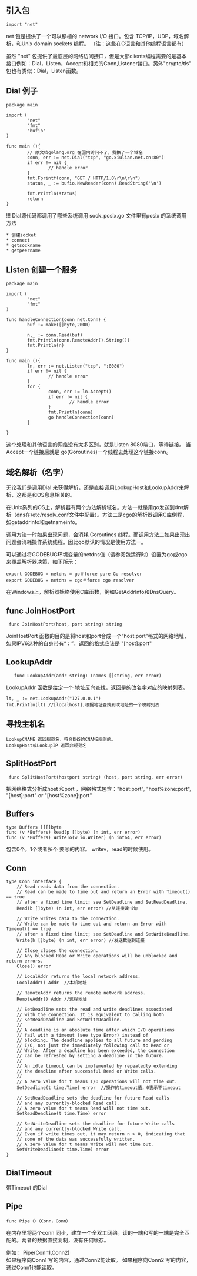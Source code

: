 ## 引入包

```
import "net"
```

net 包是提供了一个可以移植的 network I/O 接口。包含 TCP/IP，UDP，域名解析，和Unix domain
sockets 编程。 （注：这些在C语言和其他编程语言都有）

虽然 "net" 包提供了最底层的网络访问接口，但是大部clients编程需要的是基本接口例如：Dial，Listen，Accept和相关的Conn,Listener接口。另外"crypto/tls" 包也有类似：Dial，Listen函数。

## Dial 例子

```
package main

import (
        "net"
        "fmt"
        "bufio"
)

func main (){
        // 原文档golang.org 在国内访问不了，我换了一个域名
        conn, err := net.Dial("tcp", "go.xiulian.net.cn:80")
        if err != nil {
                // handle error
        }
        fmt.Fprintf(conn, "GET / HTTP/1.0\r\n\r\n")
        status, _ := bufio.NewReader(conn).ReadString('\n')

        fmt.Println(status)
        return
}
```

!!! Dial源代码都调用了哪些系统调用
    sock_posix.go  文件里有posix 的系统调用方法

    * 创建socket
    * connect
    * getsockname
    * getpeername


## Listen 创建一个服务

```
package main

import (
        "net"
        "fmt"
)

func handleConnection(conn net.Conn) {
        buf := make([]byte,2000)

        n,_ := conn.Read(buf)
        fmt.Println(conn.RemoteAddr().String())
        fmt.Println(n)
}

func main (){
        ln, err := net.Listen("tcp", ":8080")
        if err != nil {
                // handle error
        }
        for {
                conn, err := ln.Accept()
                if err != nil {
                        // handle error
                }
                fmt.Println(conn)
                go handleConnection(conn)
        }

}
```

这个处理和其他语言的网络没有太多区别，就是Listen 8080端口，等待链接。
当Accept一个链接后就是 go(Goroutines)一个线程去处理这个链接conn。


## 域名解析（名字）

无论我们是调用Dial 来获得解析，还是直接调用LookupHost和LookupAddr来解析，这都是和OS息息相关的。

在Unix系列的OS上，解析器有两个方法解析域名。方法一就是用go发送到dns解析（dns在/etc/resolv.conf文件中配置）。方法二是cgo的解析器调用C库例程，如getaddrinfo和getnameinfo。

调用方法一时如果出现问题，会消耗 Goroutines 线程。而调用方法二如果出现出问题会消耗操作系统线程。因此go默认的情况是使用方法一。


可以通过将GODEBUG环境变量的netdns值（请参阅包运行时）设置为go或cgo来覆盖解析器决策，如下所示：

```
export GODEBUG = netdns = go＃force pure Go resolver
export GODEBUG = netdns = cgo＃force cgo resolver
```

在Windows上，解析器始终使用C库函数，例如GetAddrInfo和DnsQuery。

## func JoinHostPort

     func JoinHostPort(host, port string) string

JoinHostPort 函数的目的是将host和port合成一个“host:port”格式的网络地址，如果IPV6这种的自身带有“：”，返回的格式应该是 "[host]:port"

## LookupAddr

       func LookupAddr(addr string) (names []string, err error)

LookupAddr 函数是给定一个 地址反向查找，返回是的改名字对应的映射列表。

```
lt, _ := net.LookupAddr("127.0.0.1")
fmt.Println(lt) //[localhost],根据地址查找到改地址的一个映射列表

```

## 寻找主机名

    LookupCNAME 返回规范名，符合DNS的CNAME规则的。
    LookupHost或LookupIP 返回非规范名

##  SplitHostPort

     func SplitHostPort(hostport string) (host, port string, err error)

把网络格式分析成host 和port ，网络格式包含："host:port", "host%zone:port", "[host]:port" or "[host%zone]:port"


## Buffers

    type Buffers [][]byte
    func (v *Buffers) Read(p []byte) (n int, err error)
    func (v *Buffers) WriteTo(w io.Writer) (n int64, err error)

包含0个，1个或者多个 要写的内容。 writev，read的时候使用。


## Conn


```
type Conn interface {
    // Read reads data from the connection.
    // Read can be made to time out and return an Error with Timeout() == true
    // after a fixed time limit; see SetDeadline and SetReadDeadline.
    Read(b []byte) (n int, err error) //从连接读书句

    // Write writes data to the connection.
    // Write can be made to time out and return an Error with Timeout() == true
    // after a fixed time limit; see SetDeadline and SetWriteDeadline.
    Write(b []byte) (n int, err error) //发送数据到连接

    // Close closes the connection.
    // Any blocked Read or Write operations will be unblocked and return errors.
    Close() error

    // LocalAddr returns the local network address.
    LocalAddr() Addr  //本机地址

    // RemoteAddr returns the remote network address.
    RemoteAddr() Addr //远程地址

    // SetDeadline sets the read and write deadlines associated
    // with the connection. It is equivalent to calling both
    // SetReadDeadline and SetWriteDeadline.
    //
    // A deadline is an absolute time after which I/O operations
    // fail with a timeout (see type Error) instead of
    // blocking. The deadline applies to all future and pending
    // I/O, not just the immediately following call to Read or
    // Write. After a deadline has been exceeded, the connection
    // can be refreshed by setting a deadline in the future.
    //
    // An idle timeout can be implemented by repeatedly extending
    // the deadline after successful Read or Write calls.
    //
    // A zero value for t means I/O operations will not time out.
    SetDeadline(t time.Time) error  //操作的timeout值，0表示不timeout

    // SetReadDeadline sets the deadline for future Read calls
    // and any currently-blocked Read call.
    // A zero value for t means Read will not time out.
    SetReadDeadline(t time.Time) error

    // SetWriteDeadline sets the deadline for future Write calls
    // and any currently-blocked Write call.
    // Even if write times out, it may return n > 0, indicating that
    // some of the data was successfully written.
    // A zero value for t means Write will not time out.
    SetWriteDeadline(t time.Time) error
}

```

## DialTimeout

带Timeout 的Dial

##  Pipe
    func Pipe（）（Conn，Conn）

在内存里将两个conn 同步，建立一个全双工网络。读的一端和写的一端是完全匹配的。两者的数据直接复制，没有任何缓存。

例如： Pipe(Conn1,Conn2)  
如果程序向Conn1 写的内容，通过Conn2能读取。
如果程序向Conn2 写的内容，通过Conn1也能读取。
